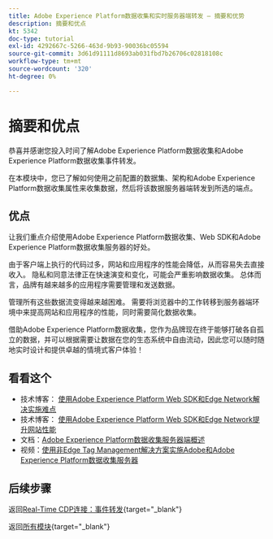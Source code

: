 ```yaml
---
title: Adobe Experience Platform数据收集和实时服务器端转发 — 摘要和优势
description: 摘要和优点
kt: 5342
doc-type: tutorial
exl-id: 4292667c-5266-463d-9b93-90036bc05594
source-git-commit: 3d61d91111d8693ab031fbd7b26706c02818108c
workflow-type: tm+mt
source-wordcount: '320'
ht-degree: 0%

---
```


# 摘要和优点

恭喜并感谢您投入时间了解Adobe Experience Platform数据收集和Adobe Experience Platform数据收集事件转发。

在本模块中，您已了解如何使用之前配置的数据集、架构和Adobe Experience Platform数据收集属性来收集数据，然后将该数据服务器端转发到所选的端点。

## 优点

让我们重点介绍使用Adobe Experience Platform数据收集、Web SDK和Adobe Experience Platform数据收集服务器的好处。

由于客户端上执行的代码过多，网站和应用程序的性能会降低，从而容易失去直接收入。 隐私和同意法律正在快速演变和变化，可能会严重影响数据收集。 总体而言，品牌有越来越多的应用程序需要管理和发送数据。

管理所有这些数据流变得越来越困难。 需要将浏览器中的工作转移到服务器端环境中来提高网站和应用程序的性能，同时需要简化数据收集。

借助Adobe Experience Platform数据收集，您作为品牌现在终于能够打破各自孤立的数据，并可以根据需要让数据在您的生态系统中自由流动，因此您可以随时随地实时设计和提供卓越的情境式客户体验！

## 看看这个

- 技术博客： [使用Adobe Experience Platform Web SDK和Edge Network解决实施难点](https://medium.com/adobetech/solving-implementation-pain-points-with-adobe-experience-platform-web-sdk-and-edge-network-880b635e6819)
- 技术博客： [使用Adobe Experience Platform Web SDK和Edge Network提升网站性能](https://medium.com/adobetech/boosting-website-performance-with-adobe-experience-platform-web-sdk-and-edge-network-329fcf70fdf9)
- 文档：[Adobe Experience Platform数据收集服务器端概述](https://experienceleague.adobe.com/docs/experience-platform/tags/event-forwarding/overview.html?lang=en#server-side-info)
- 视频：[使用非Edge Tag Management解决方案实施Adobe和Adobe Experience Platform数据收集服务器](https://video.tv.adobe.com/v/331986?quality=12&learn=on)

## 后续步骤

返回[Real-Time CDP连接：事件转发](./aep-data-collection-ssf.md){target="_blank"}

返回[所有模块](./../../../../overview.md){target="_blank"}
